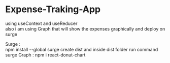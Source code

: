 # Expense-Traking-App                                                                                                                                                   
  using useContext and useReducer                                                                                                                                         
  also i am using Graph that will show the expenses graphically
  and deploy on surge                                                                                                                                                    

Surge :                                                                                                                                                                   
       npm install --global surge                                                                                                                                                create dist and inside dist folder run command surge
Graph :                                                                                                                                                                         npm i react-donut-chart                                                                                                                                                                                                                                                                                                                                                                        

      
 
  
